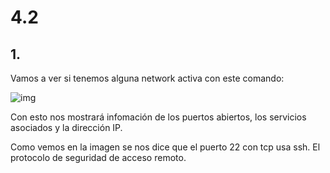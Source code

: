 # 4.2
## 1.
Vamos a ver si tenemos alguna network activa con este comando:

![img]()

Con esto nos mostrará infomación de los puertos abiertos, los servicios asociados y la dirección IP.

Como vemos en la imagen se nos dice que el puerto 22 con tcp usa ssh. El protocolo de seguridad de acceso remoto.
